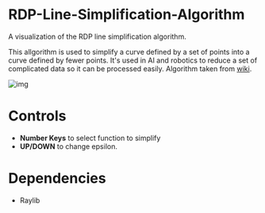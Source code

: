 # RDP-Line-Simplification-Algorithm
A visualization of the RDP line simplification algorithm.

This allgorithm is used to simplify a curve defined by a set of points into a curve defined by fewer points.
It's used in AI and robotics to reduce a set of complicated data so it can be processed easily.
Algorithm taken from [wiki](https://github.com/M-Haider-Rauf/RDP-Line-Simplification-Algorithm.git).

![img](https://i.ibb.co/Rg933Py/ezgif-com-video-to-gif.gif)

# Controls
* **Number Keys** to select function to simplify
* **UP/DOWN** to change epsilon.

# Dependencies 
* Raylib



